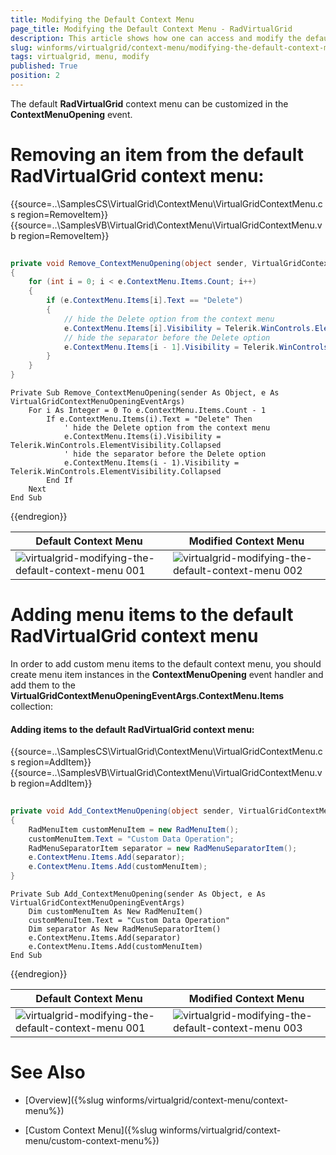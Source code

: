 ```yaml
---
title: Modifying the Default Context Menu
page_title: Modifying the Default Context Menu - RadVirtualGrid
description: This article shows how one can access and modify the default context menu of RadVirtualGrid.
slug: winforms/virtualgrid/context-menu/modifying-the-default-context-menu
tags: virtualgrid, menu, modify
published: True
position: 2
---
```


The default __RadVirtualGrid__ context menu can be customized in the __ContextMenuOpening__ event.

# Removing an item from the default RadVirtualGrid context menu:

{{source=..\SamplesCS\VirtualGrid\ContextMenu\VirtualGridContextMenu.cs region=RemoveItem}} 
{{source=..\SamplesVB\VirtualGrid\ContextMenu\VirtualGridContextMenu.vb region=RemoveItem}} 

````C#
        
private void Remove_ContextMenuOpening(object sender, VirtualGridContextMenuOpeningEventArgs e)
{
    for (int i = 0; i < e.ContextMenu.Items.Count; i++)
    {
        if (e.ContextMenu.Items[i].Text == "Delete")
        {
            // hide the Delete option from the context menu
            e.ContextMenu.Items[i].Visibility = Telerik.WinControls.ElementVisibility.Collapsed;
            // hide the separator before the Delete option
            e.ContextMenu.Items[i - 1].Visibility = Telerik.WinControls.ElementVisibility.Collapsed;
        }
    }
}

````
````VB.NET
Private Sub Remove_ContextMenuOpening(sender As Object, e As VirtualGridContextMenuOpeningEventArgs)
    For i As Integer = 0 To e.ContextMenu.Items.Count - 1
        If e.ContextMenu.Items(i).Text = "Delete" Then
            ' hide the Delete option from the context menu
            e.ContextMenu.Items(i).Visibility = Telerik.WinControls.ElementVisibility.Collapsed
            ' hide the separator before the Delete option
            e.ContextMenu.Items(i - 1).Visibility = Telerik.WinControls.ElementVisibility.Collapsed
        End If
    Next
End Sub

````

{{endregion}} 

|Default Context Menu|Modified Context Menu|
|----|----|
|![virtualgrid-modifying-the-default-context-menu 001](images/virtualgrid-modifying-the-default-context-menu001.png)|![virtualgrid-modifying-the-default-context-menu 002](images/virtualgrid-modifying-the-default-context-menu002.png)|

# Adding menu items to the default RadVirtualGrid context menu
 
In order to add custom menu items to the default context menu, you should create menu item instances in the __ContextMenuOpening__ event handler and add them to the __VirtualGridContextMenuOpeningEventArgs.ContextMenu.Items__ collection:

#### Adding items to the default RadVirtualGrid context menu:

{{source=..\SamplesCS\VirtualGrid\ContextMenu\VirtualGridContextMenu.cs region=AddItem}} 
{{source=..\SamplesVB\VirtualGrid\ContextMenu\VirtualGridContextMenu.vb region=AddItem}} 

````C#
        
private void Add_ContextMenuOpening(object sender, VirtualGridContextMenuOpeningEventArgs e)
{
    RadMenuItem customMenuItem = new RadMenuItem();
    customMenuItem.Text = "Custom Data Operation";
    RadMenuSeparatorItem separator = new RadMenuSeparatorItem();
    e.ContextMenu.Items.Add(separator);
    e.ContextMenu.Items.Add(customMenuItem);
}

````
````VB.NET
Private Sub Add_ContextMenuOpening(sender As Object, e As VirtualGridContextMenuOpeningEventArgs)
    Dim customMenuItem As New RadMenuItem()
    customMenuItem.Text = "Custom Data Operation"
    Dim separator As New RadMenuSeparatorItem()
    e.ContextMenu.Items.Add(separator)
    e.ContextMenu.Items.Add(customMenuItem)
End Sub

````

{{endregion}} 

|Default Context Menu|Modified Context Menu|
|----|----|
|![virtualgrid-modifying-the-default-context-menu 001](images/virtualgrid-modifying-the-default-context-menu001.png)|![virtualgrid-modifying-the-default-context-menu 003](images/virtualgrid-modifying-the-default-context-menu003.png)|

# See Also
* [Overview]({%slug winforms/virtualgrid/context-menu/context-menu%})

* [Custom Context Menu]({%slug winforms/virtualgrid/context-menu/custom-context-menu%})

